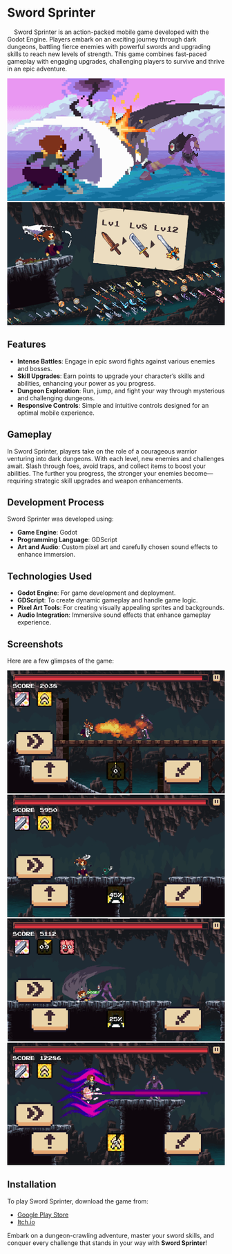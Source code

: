 # Sword Sprinter

&nbsp;&nbsp;&nbsp;&nbsp;Sword Sprinter is an action-packed mobile game developed with the Godot Engine. Players embark on an exciting journey through dark dungeons, battling fierce enemies with powerful swords and upgrading skills to reach new levels of strength. This game combines fast-paced gameplay with engaging upgrades, challenging players to survive and thrive in an epic adventure.

<img src="./resources/Thumbnails1.png" alt="Action!"/>
<img src="./resources/Thumbnails2.png" alt="Upgrades!"/>

## Features
- **Intense Battles**: Engage in epic sword fights against various enemies and bosses.
- **Skill Upgrades**: Earn points to upgrade your character’s skills and abilities, enhancing your power as you progress.
- **Dungeon Exploration**: Run, jump, and fight your way through mysterious and challenging dungeons.
- **Responsive Controls**: Simple and intuitive controls designed for an optimal mobile experience.

## Gameplay
In Sword Sprinter, players take on the role of a courageous warrior venturing into dark dungeons. With each level, new enemies and challenges await. Slash through foes, avoid traps, and collect items to boost your abilities. The further you progress, the stronger your enemies become—requiring strategic skill upgrades and weapon enhancements.

## Development Process
Sword Sprinter was developed using:
- **Game Engine**: Godot
- **Programming Language**: GDScript
- **Art and Audio**: Custom pixel art and carefully chosen sound effects to enhance immersion.

## Technologies Used
- **Godot Engine**: For game development and deployment.
- **GDScript**: To create dynamic gameplay and handle game logic.
- **Pixel Art Tools**: For creating visually appealing sprites and backgrounds.
- **Audio Integration**: Immersive sound effects that enhance gameplay experience.

## Screenshots
Here are a few glimpses of the game:

<img src="./resources/Gameplay1.png" alt="Fire!"/>
<img src="./resources/Gameplay2.png" alt="Swing your Sword!"/>
<img src="./resources/Gameplay3.png" alt="Doge Enemie Attacks!"/>
<img src="./resources/Gameplay4.png" alt="Special Skills!"/>

## Installation
To play Sword Sprinter, download the game from:
- [Google Play Store]()
- [Itch.io]()

Embark on a dungeon-crawling adventure, master your sword skills, and conquer every challenge that stands in your way with **Sword Sprinter**!
